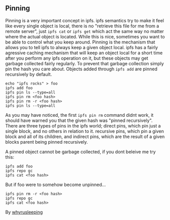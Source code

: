 ## Pinning
Pinning is a very important concept in ipfs. ipfs semantics try
to make it feel like every single object is local, there is no "retrieve this
file for me from a remote server", just `ipfs cat` or `ipfs get` which act
the same way no matter where the actual object is located. While this is nice,
sometimes you want to be able to control what you keep around. Pinning is the
mechanism that allows you to tell ipfs to always keep a given object local.
ipfs has a fairly agressive caching mechanism that will keep an object local
for a short time after you perform any ipfs operation on it, but these objects
may get garbage collected fairly regularly. To prevent that garbage collection
simply pin the hash you care about. Objects added through `ipfs add` are pinned
recursively by default.
```
echo "ipfs rocks" > foo
ipfs add foo
ipfs pin ls --type=all
ipfs pin rm <foo hash>
ipfs pin rm -r <foo hash>
ipfs pin ls --type=all
```

As you may have noticed, the first `ipfs pin rm` command didnt work, it should
have warned you that the given hash was "pinned recursively". There are three
types of pins in the ipfs world; direct pins, which pin just a single block, and
no others in relation to it. recursive pins, which pin a given block and all of
its children, and indirect pins, which are the result of a given blocks parent
being pinned recursively.

A pinned object cannot be garbage collected, if you dont beleive me try this:
```
ipfs add foo
ipfs repo gc
ipfs cat <foo hash>
```

But if foo were to somehow become unpinned...
```
ipfs pin rm -r <foo hash>
ipfs repo gc
ipfs cat <foo hash>
```

By [whyrusleeping](http://github.com/whyrusleeping)
